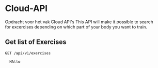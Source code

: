 # Cloud-API
Opdracht voor het vak Cloud API's This API will make it possible to search for excercises depending on which part of your body you want to train.

## Get list of Exercises
`GET /api/v1/exercises`

```
  HAllo
```